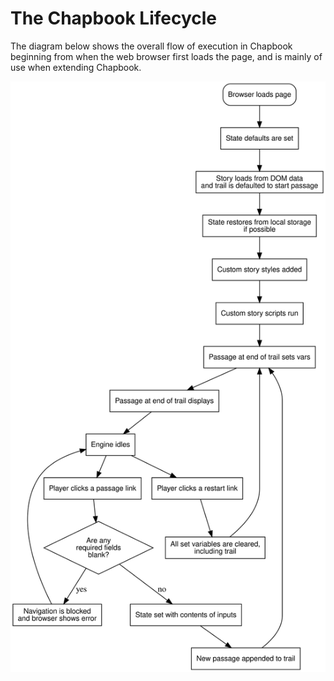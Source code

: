 # The Chapbook Lifecycle

The diagram below shows the overall flow of execution in Chapbook beginning from when the web browser first loads the page, and is mainly of use when extending Chapbook.

![Lifecycle Diagram](lifecycle.svg)
